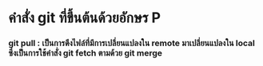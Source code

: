 # คำสั่ง git ที่ขึ้นต้นด้วยอักษร P
### git pull : เป็นการดึงไฟล์ที่มีการเปลี่ยนแปลงใน remote มาเปลี่ยนแปลงใน local ซึ่งเป็นการใช้คำสั่ง git fetch ตามด้วย git merge
